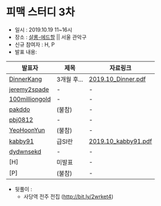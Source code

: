 # 피맥 스터디 3차

- 일시 : 2019.10.19 11~16시
- 장소 : [살롱-에드할](https://www.spacecloud.kr/space/21071) || 서울 관악구
- 신규 참여자 : H, P
- 발표 내용:

발표자|제목|자료링크
--|--|--
[DinnerKang](https://github.com/DinnerKang)|3개월 후...|[2019.10_Dinner.pdf](./2019.10_Dinner.pdf)     
[jeremy2spade](https://github.com/jeremy2spade)|-|-
[100milliongold](https://github.com/100milliongold)|-|-
[pakddo](https://github.com/pakddo)|(불참) |-
[pbj0812](https://github.com/pbj0812)|-|-
[YeoHoonYun](https://github.com/YeoHoonYun)|(불참)|-
[kabby91](https://github.com/kabby91)|급SI란|[2019.10_kabby91.pdf](./2019.10_kabby91.pdf)
[dydwnsekd](https://github.com/dydwnsekd)|-|-
[H]|미발표|-
[P]|(불참)|-

- 뒷풀이 :
  - 사당역 전주 전집 (http://bit.ly/2wrket4)
